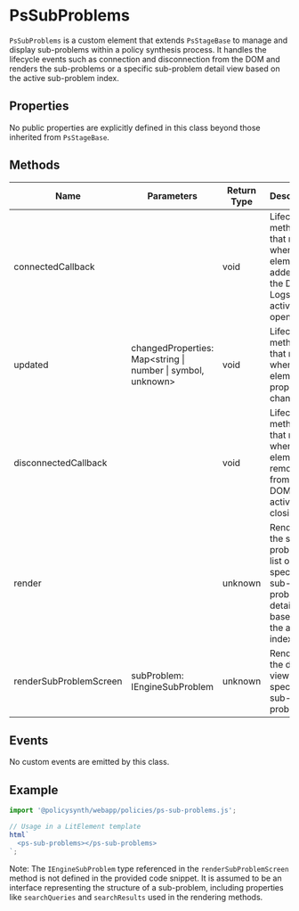 # PsSubProblems

`PsSubProblems` is a custom element that extends `PsStageBase` to manage and display sub-problems within a policy synthesis process. It handles the lifecycle events such as connection and disconnection from the DOM and renders the sub-problems or a specific sub-problem detail view based on the active sub-problem index.

## Properties

No public properties are explicitly defined in this class beyond those inherited from `PsStageBase`.

## Methods

| Name                   | Parameters                                        | Return Type | Description                                                                                   |
|------------------------|---------------------------------------------------|-------------|-----------------------------------------------------------------------------------------------|
| connectedCallback      |                                                   | void        | Lifecycle method that runs when the element is added to the DOM. Logs activity opening.      |
| updated                | changedProperties: Map<string \| number \| symbol, unknown> | void        | Lifecycle method that runs when the element's properties change.                              |
| disconnectedCallback   |                                                   | void        | Lifecycle method that runs when the element is removed from the DOM. Logs activity closing.  |
| render                 |                                                   | unknown     | Renders the sub-problems list or a specific sub-problem detail view based on the active index.|
| renderSubProblemScreen | subProblem: IEngineSubProblem                     | unknown     | Renders the detailed view of a specific sub-problem.                                          |

## Events

No custom events are emitted by this class.

## Example

```typescript
import '@policysynth/webapp/policies/ps-sub-problems.js';

// Usage in a LitElement template
html`
  <ps-sub-problems></ps-sub-problems>
`;
```

Note: The `IEngineSubProblem` type referenced in the `renderSubProblemScreen` method is not defined in the provided code snippet. It is assumed to be an interface representing the structure of a sub-problem, including properties like `searchQueries` and `searchResults` used in the rendering methods.
